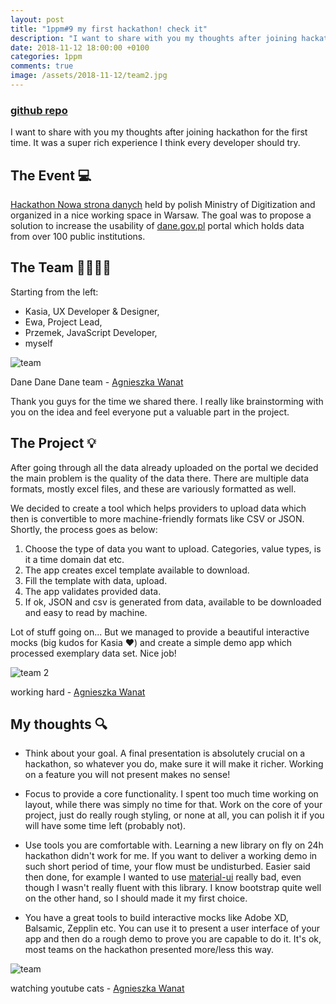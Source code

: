```yaml
---
layout: post
title: "1ppm#9 my first hackathon! check it"
description: "I want to share with you my thoughts after joining hackathon for the first time. It was a super rich experience I think every developer should try."
date: 2018-11-12 18:00:00 +0100
categories: 1ppm
comments: true
image: /assets/2018-11-12/team2.jpg
---
```


### [github repo](https://github.com/pingwing/DaneDaneDane)

I want to share with you my thoughts after joining hackathon for the first time. It was a super rich experience I think every developer should try.

## The Event 💻

[Hackathon Nowa strona danych](https://hackathon.gov.pl/) held by polish Ministry of Digitization and organized in a nice working space in Warsaw. The goal was to propose a solution to increase the usability of [dane.gov.pl](https://dane.gov.pl/) portal which holds data from over 100 public institutions.

## The Team 👨‍👩‍👧‍👦

Starting from the left:

- Kasia, UX Developer & Designer,
- Ewa, Project Lead,
- Przemek, JavaScript Developer,
- myself

<div class="img-block">
    <img src="{{ "/assets/2018-11-12/team.jpg" | absolute_url }}" alt="team">
    <p class="caption">Dane Dane Dane team - <a href="https://agnieszkawanat.com/">Agnieszka Wanat</a></p>
</div>

Thank you guys for the time we shared there. I really like brainstorming with you on the idea and feel everyone put a valuable part in the project.

## The Project 💡

After going through all the data already uploaded on the portal we decided the main problem is the quality of the data there. There are multiple data formats, mostly excel files, and these are variously formatted as well.

We decided to create a tool which helps providers to upload data which then is convertible to more machine-friendly formats like CSV or JSON. Shortly, the process goes as below:

1. Choose the type of data you want to upload. Categories, value types, is it a time domain dat etc.
1. The app creates excel template available to download.
1. Fill the template with data, upload.
1. The app validates provided data.
1. If ok, JSON and csv is generated from data, available to be downloaded and easy to read by machine.

Lot of stuff going on... But we managed to provide a beautiful interactive mocks (big kudos for Kasia ️❤️) and create a simple demo app which processed exemplary data set. Nice job!

<div class="img-block">
    <img src="{{ "/assets/2018-11-12/team2.jpg" | absolute_url }}" alt="team 2">
    <p class="caption">working hard - <a href="https://agnieszkawanat.com/">Agnieszka Wanat</a></p>
</div>

## My thoughts 🔍

- Think about your goal. A final presentation is absolutely crucial on a hackathon, so whatever you do, make sure it will make it richer. Working on a feature you will not present makes no sense!

- Focus to provide a core functionality. I spent too much time working on layout, while there was simply no time for that. Work on the core of your project, just do really rough styling, or none at all, you can polish it if you will have some time left (probably not).

- Use tools you are comfortable with. Learning a new library on fly on 24h hackathon didn't work for me. If you want to deliver a working demo in such short period of time, your flow must be undisturbed. Easier said then done, for example I wanted to use [material-ui](https://material-ui.com/) really bad, even though I wasn't really fluent with this library. I know bootstrap quite well on the other hand, so I should made it my first choice.

- You have a great tools to build interactive mocks like Adobe XD, Balsamic, Zepplin etc. You can use it to present a user interface of your app and then do a rough demo to prove you are capable to do it. It's ok, most teams on the hackathon presented more/less this way.

<div class="img-block">
    <img src="{{ "/assets/2018-11-12/archie.jpg" | absolute_url }}" alt="team">
    <p class="caption">watching youtube cats - <a href="https://agnieszkawanat.com/">Agnieszka Wanat</a></p>
</div>
